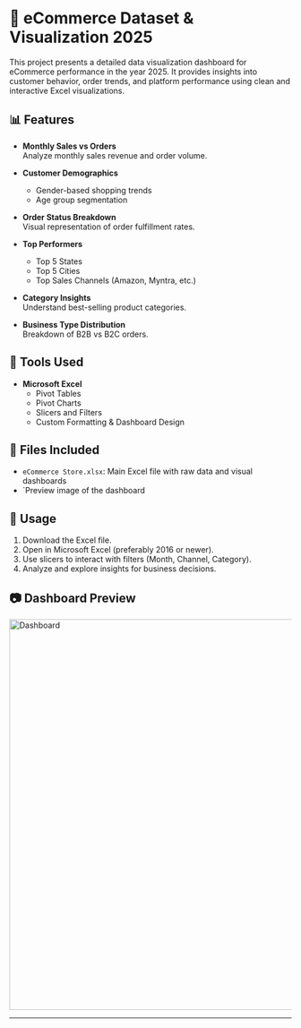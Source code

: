 # 🛒 eCommerce Dataset & Visualization 2025

This project presents a detailed data visualization dashboard for eCommerce performance in the year 2025. It provides insights into customer behavior, order trends, and platform performance using clean and interactive Excel visualizations.

## 📊 Features

- **Monthly Sales vs Orders**  
  Analyze monthly sales revenue and order volume.

- **Customer Demographics**  
  - Gender-based shopping trends  
  - Age group segmentation  

- **Order Status Breakdown**  
  Visual representation of order fulfillment rates.

- **Top Performers**  
  - Top 5 States  
  - Top 5 Cities  
  - Top Sales Channels (Amazon, Myntra, etc.)

- **Category Insights**  
  Understand best-selling product categories.

- **Business Type Distribution**  
  Breakdown of B2B vs B2C orders.

## 🧰 Tools Used

- **Microsoft Excel**  
  - Pivot Tables  
  - Pivot Charts  
  - Slicers and Filters  
  - Custom Formatting & Dashboard Design

## 📁 Files Included

- `eCommerce Store.xlsx`: Main Excel file with raw data and visual dashboards  
- `Preview image of the dashboard

## 📌 Usage

1. Download the Excel file.
2. Open in Microsoft Excel (preferably 2016 or newer).
3. Use slicers to interact with filters (Month, Channel, Category).
4. Analyze and explore insights for business decisions.

## 📷 Dashboard Preview
<img width="1140" height="698" alt="Dashboard" src="https://github.com/user-attachments/assets/e9f7e866-3880-48c6-8851-d3a0bfc310c3" />



---

